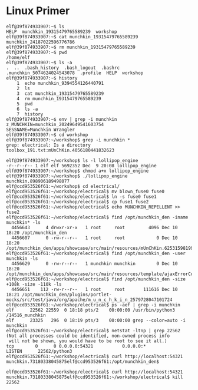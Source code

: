 # Linux Primer


    elf@39f874933907:~$ ls
    HELP  munchkin_19315479765589239  workshop
    elf@39f874933907:~$ cat munchkin_19315479765589239 
    munchkin_24187022596776786
    elf@39f874933907:~$ rm munchkin_19315479765589239 
    elf@39f874933907:~$ pwd
    /home/elf
    elf@39f874933907:~$ ls -a
    .  ..  .bash_history  .bash_logout  .bashrc  .munchkin_5074624024543078  .profile  HELP  workshop
    elf@39f874933907:~$ history
        1  echo munchkin_9394554126440791
        2  ls
        3  cat munchkin_19315479765589239 
        4  rm munchkin_19315479765589239 
        5  pwd
        6  ls -a
        7  history
    elf@39f874933907:~$ env | grep -i munchkin
    z_MUNCHKIN=munchkin_20249649541603754
    SESSNAME=Munchkin Wrangler
    elf@39f874933907:~$ cd workshop
    elf@39f874933907:~/workshop$ grep -i munchkin *
    grep: electrical: Is a directory
    toolbox_191.txt:mUnChKin.4056180441832623
    
    elf@39f874933907:~/workshop$ ls -l lollipop_engine 
    -r--r--r-- 1 elf elf 5692352 Dec  9 20:08 lollipop_engine
    elf@39f874933907:~/workshop$ chmod a+x lollipop_engine 
    elf@39f874933907:~/workshop$ ./lollipop_engine 
    munchkin.898906189498077
    elf@ccd953526f61:~/workshop$ cd electrical/
    elf@ccd953526f61:~/workshop/electrical$ mv blown_fuse0 fuse0
    elf@ccd953526f61:~/workshop/electrical$ ln -s fuse0 fuse1
    elf@ccd953526f61:~/workshop/electrical$ cp fuse1 fuse2
    elf@ccd953526f61:~/workshop/electrical$ echo MUNCHKIN_REPELLENT >> fuse2
    elf@ccd953526f61:~/workshop/electrical$ find /opt/munchkin_den -iname munchkin* -ls
      4456643      4 drwxr-xr-x   1 root     root         4096 Dec 10 18:20 /opt/munchkin_den
      4456607      0 -rw-r--r--   1 root     root            0 Dec 10 18:20 /opt/munchkin_den/apps/showcase/src/main/resources/mUnChKin.6253159819943018
    elf@ccd953526f61:~/workshop/electrical$ find /opt/munchkin_den -user munchkin -ls
      4456629      0 -rw-r--r--   1 munchkin munchkin        0 Dec 10 18:20 /opt/munchkin_den/apps/showcase/src/main/resources/template/ajaxErrorContainers/niKhCnUm_9528909612014411
    elf@ccd953526f61:~/workshop/electrical$ find /opt/munchkin_den -size +108k -size -110k -ls
      4456651    112 -rw-r--r--   1 root     root       111616 Dec 10 18:21 /opt/munchkin_den/plugins/portlet-mocks/src/test/java/org/apache/m_u_n_c_h_k_i_n_2579728047101724
    elf@ccd953526f61:~/workshop/electrical$ ps -aef | grep -i munchkin
    elf      22562 22559  0 18:18 pts/2    00:00:00 /usr/bin/python3 /14516_munchkin
    elf      23325   296  0 18:19 pts/3    00:00:00 grep --color=auto -i munchkin
    elf@ccd953526f61:~/workshop/electrical$ netstat -ltnp | grep 22562
    (Not all processes could be identified, non-owned process info
     will not be shown, you would have to be root to see it all.)
    tcp        0      0 0.0.0.0:54321           0.0.0.0:*               LISTEN      22562/python3       
    elf@ccd953526f61:~/workshop/electrical$ curl http://localhost:54321
    munchkin.73180338045875elf@ccd953526f61:/opt/munchkin_den$ 
    
    elf@ccd953526f61:~/workshop/electrical$ curl http://localhost:54321
    munchkin.73180338045875elf@ccd953526f61:~/workshop/electrical$ kill 22562

